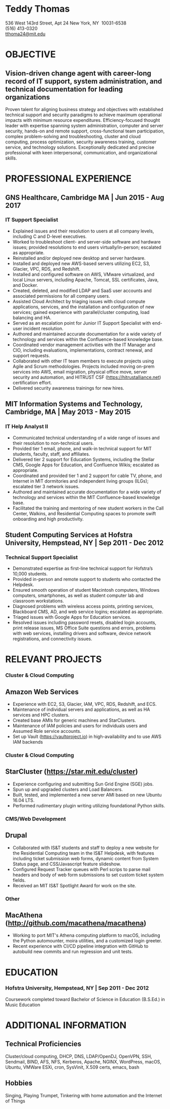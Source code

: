 # Teddy Thomas

536 West 143rd Street, Apt 24
New York, NY  10031-6538  
(516) 413-0320  
tthoma24@mit.edu

[comment]: # (Empty line below should be maintained to keep long line separating contact info from Objectove section when viewed on GitHub)
#  
# OBJECTIVE
## Vision-driven change agent with career-long record of IT support, system administration, and technical documentation for leading organizations

Proven talent for aligning business strategy and objectives with established technical support and security paradigms to achieve maximum operational impacts with minimum resource expenditures. Efficiency-focused thought leader with expertise spanning system administration, computer and server security, hands-on and remote support, cross-functional team participation, complex problem-solving and troubleshooting, cluster and cloud computing, process optimization, security awareness training, customer service, and technology solutions. Exceptionally dedicated and precise professional with keen interpersonal, communication, and organizational skills.

# PROFESSIONAL EXPERIENCE
## GNS Healthcare, Cambridge MA | Jun 2015 - Aug 2017
### IT Support Specialist

* Explained issues and their resolution to users at all company levels, including C and D-level executives.
* Worked to troubleshoot client- and server-side software and hardware issues; provided resolutions to end users virtually/in-person; escalated as appropriate.
* Reinstalled and/or deployed new desktop and server hardware.
* Installed and deployed new AWS-based servers utilizing EC2, S3, Glacier, VPC, RDS, and Redshift.
* Installed and configured software on AWS, VMware virtualized, and local Linux servers, including Apache, Tomcat, SSL certificates, Java, and Docker.
* Created, deleted, and modified LDAP and SaaS user accounts and associated permissions for all company users.
* Assisted Cloud Architect by triaging issues with cloud compute applications, services, and the installation and configuration of new services; gained experience with parallel/cluster computing, load balancing and HA.
* Served as an escalation point for Junior IT Support Specialist with end-user incident resolution.
* Authored and maintained accurate documentation for a wide variety of technology and services within the Confluence-based knowledge base.
* Coordinated vendor management activities with the IT Manager and CIO, including evaluations, implementations, contract renewal, and support requests.
* Collaborated with other IT team members to execute projects using Agile and Scrum methodologies. Projects included moving on-prem services into AWS, email migration, physical office move, server security and automation, and HITRUST CSF (https://hitrustalliance.net) certification effort.
* Delivered security awareness trainings for new hires.


## MIT Information Systems and Technology, Cambridge, MA | May 2013 - May 2015 
### IT Help Analyst II

* Communicated technical understanding of a wide range of issues and their resolution to non-technical users. 
* Provided tier 1 email, phone, and walk-in technical support for MIT students, faculty, staff, and affiliates.
* Delivered tier 2 support for Education Systems, including the Stellar CMS, Google Apps for Education, and Confluence Wikis; escalated as appropriate.
* Coordinated and provided tier 1 and 2 support for cable TV, phone, and Internet in MIT dormitories and independent living groups (ILGs); escalated tier 3 network issues.
* Authored and maintained accurate documentation for a wide variety of technology and services within the MIT Confluence-based knowledge base.
* Facilitated the training and mentoring of new student workers in the Call Center, Walkins, and Residential Computing spaces to promote swift onboarding and high productivity. 


## Student Computing Services at Hofstra University, Hempstead, NY | Sep 2011 - Dec 2012
### Technical Support Specialist

* Demonstrated expertise as first-line technical support for Hofstra’s 10,000 students.
* Provided in-person and remote support to students who contacted the Helpdesk.
* Ensured smooth operation of student Macintosh computers, Windows computers, smartphones, as well as student computer lab and classroom workstations. 
* Diagnosed problems with wireless access points, printing services, Blackboard CMS, AD, and web service logins; escalated as appropriate.
* Triaged issues with Google Apps for Education services.
* Resolved issues including password resets, disabled login accounts, print release issues, MS Office Suite questions and errors, problems with web services, installing drivers and software, device network registrations, and connectivity issues.


# RELEVANT PROJECTS

### Cluster & Cloud Computing
## Amazon Web Services

* Experience with EC2, S3, Glacier, IAM, VPC, RDS, Redshift, and ECS.
* Maintenance of individual servers and applications, as well as HA services and HPC clusters.
* Created base AMIs for generic machines and StarClusters.
* Maintenance of IAM policies and users for individuals users and Assumed Role service accounts.
* Set up Vault (https://vaultproject.io) in high-availability and to use AWS IAM backends


### Cluster & Cloud Computing
## StarCluster (https://star.mit.edu/cluster)

* Experience configuring and submitting Sun Grid Engine (SGE) jobs.
* Spun up and upgraded clusters and Load Balancers.
* Built, tested, and implemented a new server AMI based on new Ubuntu 16.04 LTS.
* Performed rudimentary plugin writing utilizing foundational Python skills.


### CMS/Web Development
## Drupal
* Collaborated with IS&T students and staff to deploy a new website for the Residential Computing team in the IS&T Helpdesk, with features including ticket submission web forms, dynamic content from System Status page, and CSS/Javascript feature slideshow.
* Configured Request Tracker queues with Perl scrips to parse mail headers and body of web form submissions to set custom ticket system fields. 
* Received an MIT IS&T Spotlight Award for work on the site.


### Other
## MacAthena (http://github.com/macathena/macathena)
* Working to port MIT's Athena computing platform to macOS, including the Python automounter, moira utilities, and a customized login greeter.
* Recent experience with CI/CD pipeline integration with GitHub to autobuild new commits and run regression and unit tests.


# EDUCATION
### Hofstra University, Hempstead, NY | Sep 2011 - Dec 2012
Coursework completed toward Bachelor of Science in Education (B.S.Ed.) in Music Education

# ADDITIONAL INFORMATION
## Technical Proficiencies
Cluster/cloud computing, DHCP, DNS, LDAP/OpenDJ, OpenVPN, SSH, Sendmail, BIND, AFS, NFS, Kerberos, Apache, NGINX, WordPress, macOS, Ubuntu, VMWare ESXi, cron, SysVinit, X.509 certs, emacs, bash

## Hobbies
Singing, Playing Trumpet, Tinkering with home automation and the Internet of Things
